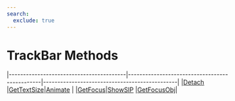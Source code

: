 ```yaml
---
search:
  exclude: true
---
```


<h1 class="heading"><span class="name">TrackBar Methods</span></h1>

|-----------------------------------------|-----------------------------------------------|-----------------------------------------------|
|[Detach](../methodorevents/detach.md)    |[GetTextSize](../methodorevents/gettextsize.md)|[Animate](../methodorevents/animate.md)        |
|[GetFocus](../methodorevents/getfocus.md)|[ShowSIP](../methodorevents/showsip.md)        |[GetFocusObj](../methodorevents/getfocusobj.md)|

